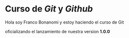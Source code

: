 # Curso de _Git_ y _Github_

Hola soy Franco Bonanomi y estoy haciendo el curso de Git

oficializando el lanzamiento de nuestra version **1.0.0**
